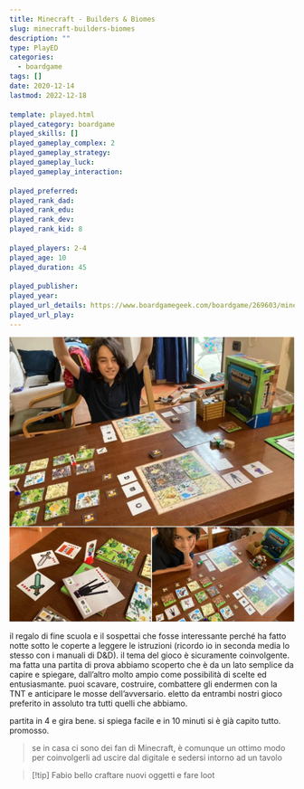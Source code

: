 ```yaml
---
title: Minecraft - Builders & Biomes
slug: minecraft-builders-biomes
description: ""
type: PlayED
categories:
  - boardgame
tags: []
date: 2020-12-14
lastmod: 2022-12-18

template: played.html
played_category: boardgame
played_skills: []
played_gameplay_complex: 2
played_gameplay_strategy: 
played_gameplay_luck: 
played_gameplay_interaction: 

played_preferred: 
played_rank_dad: 
played_rank_edu: 
played_rank_dev: 
played_rank_kid: 8

played_players: 2-4
played_age: 10
played_duration: 45

played_publisher: 
played_year: 
played_url_details: https://www.boardgamegeek.com/boardgame/269603/minecraft-builders-biomes
played_url_play: 
---
```


![](../../assets/img/played/boardgame/minecraft-biolders-biomes.webp)

il regalo di fine scuola e il sospettai che fosse interessante perché ha fatto notte sotto le coperte a leggere le istruzioni (ricordo io in seconda media lo stesso con i manuali di D&D). il tema del gioco è sicuramente coinvolgente. 
ma fatta una partita di prova abbiamo scoperto che è da un lato semplice da capire e spiegare, dall’altro molto ampio come possibilità di scelte ed entusiasmante. 
puoi scavare, costruire, combattere gli endermen con la TNT e anticipare le mosse dell’avversario. 
eletto da entrambi nostri gioco preferito in assoluto tra tutti quelli che abbiamo.

partita in 4 e gira bene. si spiega facile e in 10 minuti si è già capito tutto. promosso.

> se in casa ci sono dei fan di Minecraft, è comunque un ottimo modo per coinvolgerli ad uscire dal digitale e sedersi intorno ad un tavolo

> [!tip] Fabio
> bello craftare nuovi oggetti e fare loot
